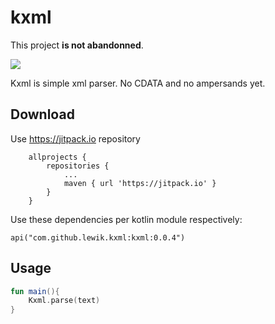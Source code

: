 # kxml

This project **is not abandonned**.

[![](https://jitpack.io/v/lewik/kxml.svg)](https://jitpack.io/#lewik/kxml)

Kxml is simple xml parser.
No CDATA and no ampersands yet.
                                      
                                      
## Download
Use https://jitpack.io repository
```
	allprojects {
		repositories {
			...
			maven { url 'https://jitpack.io' }
		}
	}
```
Use these dependencies per kotlin module respectively:
```
api("com.github.lewik.kxml:kxml:0.0.4")
```

## Usage                                              
```kotlin
fun main(){
    Kxml.parse(text)
}
```
